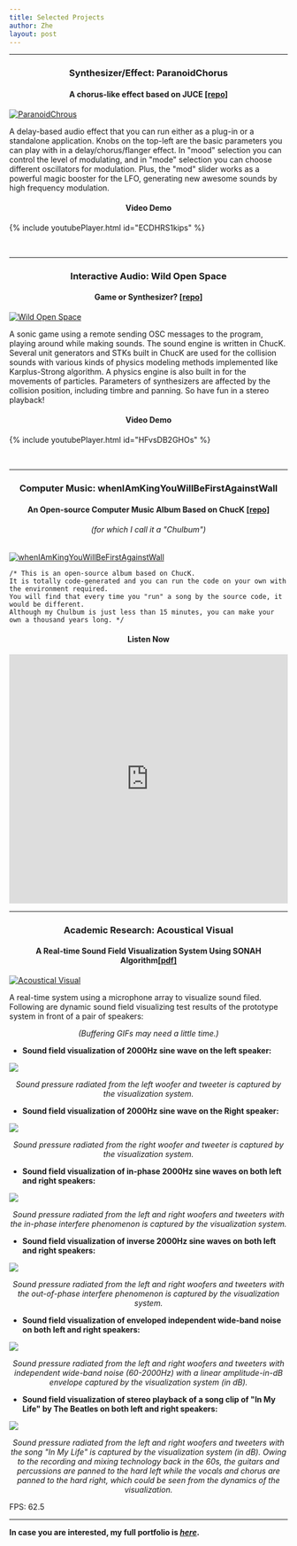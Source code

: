 ```yaml
---
title: Selected Projects
author: Zhe
layout: post
---
```


---------------------------

<h3 align="center"><strong>Synthesizer/Effect: ParanoidChorus</strong></h3>

<h4 align="center">A chorus-like effect based on JUCE <a href="https://github.com/paranoid2droid/ParanoidChrous" target="_blank">[repo]</a></h4>

<a href="https://youtu.be/ECDHRS1kips" target="_blank" class="image featured"><img src="../../../img/paranoidchorus.png" alt="ParanoidChrous" /></a>

A delay-based audio effect that you can run either as a plug-in or a standalone application. Knobs on the top-left are the basic parameters you can play with in a delay/chorus/flanger effect. In "mood" selection you can control the level of modulating, and in "mode" selection you can choose different oscillators for modulation. Plus, the "mod" slider works as a powerful magic booster for the LFO, generating new awesome sounds by high frequency modulation.

<h4 align="center">Video Demo</h4>

{% include youtubePlayer.html id="ECDHRS1kips" %}

<br/>

----------------------------

<h3 align="center"><strong>Interactive Audio: Wild Open Space</strong></h3>

<h4 align="center"><strong>Game or Synthesizer? <a href="https://github.com/paranoid2droid/WildOpenSpace" target="_blank">[repo]</a></strong></h4>

<a href="https://youtu.be/HFvsDB2GHOs" target="_blank" class="image featured"><img src="../../../img/wildopenspace.png" alt="Wild Open Space" /></a>

A sonic game using a remote sending OSC messages to the program, playing around while making sounds. The sound engine is written in ChucK. Several unit generators and STKs built in ChucK are used for the collision sounds with various kinds of physics modeling methods implemented like Karplus-Strong algorithm. A physics engine is also built in for the movements of particles. Parameters of synthesizers are affected by the collision position, including timbre and panning. So have fun in a stereo playback!

<h4 align="center">Video Demo</h4>

{% include youtubePlayer.html id="HFvsDB2GHOs" %}

<br/>

------------------------------

<h3 align="center"><strong>Computer Music: whenIAmKingYouWillBeFirstAgainstWall</strong></h3>

<h4 align="center">An Open-source Computer Music Album Based on ChucK<strong> <a href="https://github.com/paranoid2droid/whenIAmKingYouWillBeFirstAgainstWall" target="_blank">[repo]</a></strong></h4>
<h6 align="center">(for which I call it a "Chulbum")</h6>

<a href="https://theartifactsofripples.bandcamp.com/album/wheniamkingyouwillbefirstagainstwall" target="_blank" class="image half"><img src="../../../img/wheniamkingyouwillbefirstagainstwall.png" alt="whenIAmKingYouWillBeFirstAgainstWall" /></a>

<pre><code>/* This is an open-source album based on ChucK. <br />It is totally code-generated and you can run the code on your own with the environment required. <br />You will find that every time you "run" a song by the source code, it would be different. <br />Although my Chulbum is just less than 15 minutes, you can make your own a thousand years long. */</code></pre>

<h4 align="center">Listen Now</h4>

<iframe width="100%" height="450" scrolling="no" frameborder="no" allow="autoplay" src="https://w.soundcloud.com/player/?url=https%3A//api.soundcloud.com/playlists/908397286&color=%231c242d&auto_play=false&hide_related=false&show_comments=true&show_user=true&show_reposts=false&show_teaser=true"></iframe>

<br/>

--------------------------------

<h3 align="center"><strong>Academic Research: Acoustical Visual</strong></h3>

<h4 align="center"><strong>A Real-time Sound Field Visualization System Using SONAH Algorithm<a href="../../../project_sonah/Zhe_SONAH.pdf" target="_blank">[pdf]</a></strong></h4>

<a href="https://link.springer.com/chapter/10.1007/978-3-030-31967-0_12" target="_blank" class="image half"><img src="../../../project_sonah/setting.jpg" alt="Acoustical Visual" /></a>

A real-time system using a microphone array to visualize sound filed. Following are dynamic sound field visualizing test results of the prototype system in front of a pair of speakers:

<p align="center"><i>(Buffering GIFs may need a little time.)</i></p>

- **Sound field visualization of 2000Hz sine wave on the left speaker:**

<img src="../../../project_sonah/2000Hz_L.gif" class="image half" />

<p align="center"><i>Sound pressure radiated from the left woofer and tweeter is captured by the visualization system.</i></p>

- **Sound field visualization of 2000Hz sine wave on the Right speaker:**
 
<img src="../../../project_sonah/2000Hz_R.gif" class="image half" />

<p align="center"><i>Sound pressure radiated from the right woofer and tweeter is captured by the visualization system.</i></p>



- **Sound field visualization of in-phase 2000Hz sine waves on both left and right speakers:**

<img src="../../../project_sonah/2000Hz_L&R.gif" class="image half" />

<p align="center"><i>Sound pressure radiated from the left and right woofers and tweeters with the in-phase interfere phenomenon is captured by the visualization system.</i></p>


- **Sound field visualization of inverse 2000Hz sine waves on both left and right speakers:**

<img src="../../../project_sonah/2000Hz_L&R_inv.gif" class="image half" />

<p align="center"><i>Sound pressure radiated from the left and right woofers and tweeters with the out-of-phase interfere phenomenon is captured by the visualization system.</i></p>

- **Sound field visualization of enveloped independent wide-band noise on both left and right speakers:**
 
<img src="../../../project_sonah/60-2000Hz_L&R_enveloped.gif" class="image half" />

<p align="center"><i>Sound pressure radiated from the left and right woofers and tweeters with independent wide-band noise (60-2000Hz) with a linear amplitude-in-dB envelope captured by the visualization system (in dB).</i></p>

- **Sound field visualization of stereo playback of a song clip of "In My Life" by The Beatles on both left and right speakers:**
 
<img src="../../../project_sonah/In_My_Life_L&R_independent.gif" class="image half" />

<p align="center"><i>Sound pressure radiated from the left and right woofers and tweeters with the song "In My Life" is captured by the visualization system (in dB). Owing to the recording and mixing technology back in the 60s, the guitars and percussions are panned to the hard left while the vocals and chorus are panned to the hard right, which could be seen from the dynamics of the visualization.</i></p>

FPS: 62.5

------------------------------------

<strong>In case you are interested, my full portfolio is <a href="https://zhezhang.me/portfolio/" target="_blank"><i>here</i></a>.</strong>